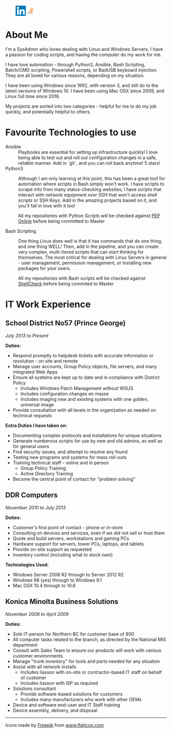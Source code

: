 <a href="https://github.com/lukebarone/"><img src="static/images/github.png" alt="GitHub account for Luke Barone" /></a><a href="https://www.linkedin.com/in/lukebarone"><img src="static/images/linkedin.png" width=32 height=32 alt="LinkedIn for Luke Barone"/></a><a href="https://stackexchange.com/users/20957/canadian-luke"><img src="static/images/so-icon.png" alt="Stack Exchange account" width=32 height=32 /></a>

About Me
===

I'm a SysAdmin who loves dealing with Linux and Windows Servers. I have a passion for coding scripts, and having the computer do my work for me.

I have love automation - through Python3, Ansible, Bash Scripting, Batch/CMD scripting, Powershell scripts, or BadUSB keyboard injection. They are all loved for various reasons, depending on my situation.

I have been using Windows since 1992, with version 3, and still do to the latest versions of Windows 10. I have been using Mac OSX since 2009, and Linux full time since 2018.

My projects are sorted into two categories - helpful for me to do my job quickly, and potentially helpful to others.

Favourite Technologies to use
===
<dl>
    <dt>Ansible</dt>
    <dd>Playbooks are essential for setting up infrastructure quickly! I love being able to test out and roll out configuration changes in a safe, reliable manner. Add in `git`, and you can roll back anytime! 5 stars!</dd>
    <dt>Python3</dt>
    <dd><p>Although I am only learning at this point, this has been a great tool for automation where scripts in Bash simply won't work. I have scripts to scrape info from many status-checking websites; I have scripts that interact with network equipment over SSH that won't access shell scripts or SSH Keys. Add in the amazing projects based on it, and you'll fall in love with it too!</p><p>All my repositories with Python Scripts will be checked against <a href="http://pep8online.com/">PEP Online</a> before being committed to Master</p></dd>
    <dt>Bash Scripting</dt>
    <dd><p>One thing Linux does well is that it has commands that do one thing, and one thing WELL! Then, add in the pipeline, and you can create very complex, multi-tiered scripts that can start thinking for themselves. The most critical for dealing with Linux Servers in general - user management, permission management, or installing new packages for your users.</p><p>All my repositories with Bash scripts will be checked against <a href="https://www.shellcheck.net/">ShellCheck</a> before being commited to Master</p></dd>
</dl>

IT Work Experience
===

School District No57 (Prince George)
---

*July 2013 to Present*

**Duties:**
- Respond promptly to helpdesk tickets with accurate information or resolution - on site and remote
- Manage user accounts, Group Policy objects, file servers, and many integrated Web Apps
- Ensure all systems are kept up to date and in compliance with District Policy
  - Includes Windows Patch Management without WSUS
  - Includes configuration changes en masse
  - Includes imaging new and existing systems with one golden, universal image
- Provide consultation with all levels in the organization as needed on technical requests

**Extra Duties I have taken on:**
- Documenting complex protocols and installations for unique situations
- Generate numberous scripts for use by new and old admins, as well as for general users
- Find security issues, and attempt to resolve any found
- Testing new programs and systems for mass roll-outs
- Training technical staff - online and in person
  - Group Policy Training
  - Active Directory Training
- Become the central point of contact for "problem solving"

DDR Computers
---

*November 2010 to July 2013*

**Duties:**
- Customer's first point of contact - phone or in-store
- Consulting on devices and services, even if we did not sell or host them
- Quote and build servers, workstations and gaming PCs
- Hardware support for servers, tower PCs, laptops, and tablets
- Provide on-site support as requested
- Inventory control (including what to stock next)

**Technologies Used:**
- Windows Server 2008 R2 through to Server 2012 R2
- Windows 98 (yes) through to Windows 8.1
- Mac OSX 10.4 through to 10.6

Konica Minolta Business Solutions
---

*November 2006 to April 2009*

**Duties:**
- Sole IT-person for Northern BC for customer base of 800
- All computer tasks related to the branch, as directed by the National MIS department
- Consult with Sales Team to ensure our products will work with various customer environments
- Manage "trunk inventory" for tools and parts needed for any situation
- Assist with all network installs
  - Includes liasson with on-site or contractor-based IT staff on behalf of customer
  - Includes liasson with ISP as required
- Solutions consultant
  - Provide software-based solutions for customers
  - Includes many manufacturers who work with other OEMs
- Device and software end-user and IT Staff training
- Device assembly, delivery, and disposal


---

<div>Icons made by <a href="https://www.flaticon.com/authors/freepik" title="Freepik">Freepik</a> from <a href="https://www.flaticon.com/" title="Flaticon">www.flaticon.com</a></div>